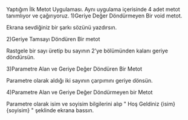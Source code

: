 Yaptığım İlk Metot Uygulaması.
Aynı uygulama içerisinde 4 adet metot tanımlıyor ve çağırıyoruz.
1)Geriye Değer Döndürmeyen Bir void metot.

Ekrana sevdiğiniz bir şarkı sözünü yazdırsın. 

2)Geriye Tamsayı Döndüren Bir metot

Rastgele bir sayı üretip bu sayının 2'ye bölümünden kalanı geriye döndürsün.

3)Parametre Alan ve Geriye Değer Döndüren Bir Metot

Parametre olarak aldığı iki sayının çarpımını geriye dönsün.

4)Parametre Alan ve Geriye Değer Döndürmeyen bir Metot

Parametre olarak isim ve soyisim bilgilerini alıp " Hoş Geldiniz {isim} {soyisim} " şeklinde ekrana bassın.
